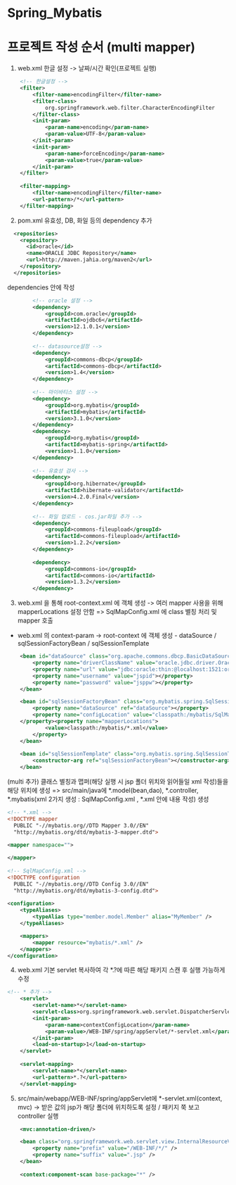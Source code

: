 # Spring_Mybatis

프로젝트 작성 순서 (multi mapper)
================================

1. web.xml 한글 설정 -> 날짜/시간 확인(프로젝트 실행)

```xml
	<!-- 한글설정 -->
	<filter>
		<filter-name>encodingFilter</filter-name>
		<filter-class>
			org.springframework.web.filter.CharacterEncodingFilter
		</filter-class>
		<init-param>
			<param-name>encoding</param-name>
			<param-value>UTF-8</param-value>
		</init-param>
		<init-param>
			<param-name>forceEncoding</param-name>
			<param-value>true</param-value>
		</init-param>
	</filter>
	
	<filter-mapping>
		<filter-name>encodingFilter</filter-name>
		<url-pattern>/*</url-pattern>
	</filter-mapping>
```

2. pom.xml 유효성, DB, 화일 등의 dependency 추가

```xml
  <repositories>
    <repository>
      <id>oracle</id>
      <name>ORACLE JDBC Repository</name>
      <url>http://maven.jahia.org/maven2</url>
    </repository>
  </repositories>
```

  dependencies 안에 작성
```xml
		<!-- oracle 설정 -->
		<dependency>
			<groupId>com.oracle</groupId>
			<artifactId>ojdbc6</artifactId>
			<version>12.1.0.1</version>
		</dependency>
		
		<!-- datasource설정 -->
		<dependency>
			<groupId>commons-dbcp</groupId>
			<artifactId>commons-dbcp</artifactId>
			<version>1.4</version>
		</dependency>
		
		<!-- 마이바티스 설정 -->
		<dependency>
			<groupId>org.mybatis</groupId>
			<artifactId>mybatis</artifactId>
			<version>3.1.0</version>
		</dependency>
		<dependency>
			<groupId>org.mybatis</groupId>
			<artifactId>mybatis-spring</artifactId>
			<version>1.1.0</version>
		</dependency>
		
		<!-- 유효성 검사 -->
		<dependency>
			<groupId>org.hibernate</groupId>
			<artifactId>hibernate-validator</artifactId>
			<version>4.2.0.Final</version>
		</dependency>
		
		<!-- 화일 업로드 - cos.jar화일 추가 -->
		<dependency>
			<groupId>commons-fileupload</groupId>
			<artifactId>commons-fileupload</artifactId>
			<version>1.2.2</version>
		</dependency>
		
		<dependency>
			<groupId>commons-io</groupId>
			<artifactId>commons-io</artifactId>
			<version>1.3.2</version>
		</dependency>
```

3. web.xml 을 통해 root-context.xml 에 객체 생성 -> 여러 mapper 사용을 위해 mapperLocations 설정 안함 => SqlMapConfig.xml 에 class 별칭 처리 및  mapper 호출

  - web.xml 의 context-param -> root-context 에 객체 생성 - dataSource / sqlSessionFactoryBean / sqlSessionTemplate
```xml
	<bean id="dataSource" class="org.apache.commons.dbcp.BasicDataSource">
		<property name="driverClassName" value="oracle.jdbc.driver.OracleDriver"></property>
		<property name="url" value="jdbc:oracle:thin:@localhost:1521:orcl"></property>
		<property name="username" value="jspid"></property>
		<property name="password" value="jsppw"></property>
	</bean>

	<bean id="sqlSessionFactoryBean" class="org.mybatis.spring.SqlSessionFactoryBean">
		<property name="dataSource" ref="dataSource"></property>
		<property name="configLocation" value="classpath:/mybatis/SqlMapConfig.xml">
    </property><property name="mapperLocations">
			<value>classpath:/mybatis/*.xml</value>
		</property>
	</bean>
	
	<bean id="sqlSessionTemplate" class="org.mybatis.spring.SqlSessionTemplate">
		<constructor-arg ref="sqlSessionFactoryBean"></constructor-arg>
	</bean>
```

(multi 추가) 클래스 별칭과 맵퍼(해당 실행 시 jsp 폴더 위치와 읽어들일 xml 작성)들을 해당 위치에 생성
  => src/main/java에 *.model(bean,dao), *.controller, *.mybatis(xml 2가지 생성 : SqlMapConfig.xml , *.xml 안에 내용 작성) 생성
```xml
<!-- *.xml -->
<!DOCTYPE mapper
  PUBLIC "-//mybatis.org//DTD Mapper 3.0//EN"
  "http://mybatis.org/dtd/mybatis-3-mapper.dtd">
  
<mapper namespace="">

</mapper>
  
<!-- SqlMapConfig.xml -->
<!DOCTYPE configuration
  PUBLIC "-//mybatis.org//DTD Config 3.0//EN"
  "http://mybatis.org/dtd/mybatis-3-config.dtd">
  
<configuration>
	<typeAliases>
		<typeAlias type="member.model.Member" alias="MyMember" />
	</typeAliases>

	<mappers>
		<mapper resource="mybatis/*.xml" />
	</mappers>
</configuration>
```

4. web.xml 기본 servlet 복사하여 각 *.?에 따른 해당 패키지 스캔 후 실행 가능하게 수정

```xml
<!-- * 추가 -->
	<servlet>
		<servlet-name>*</servlet-name>
		<servlet-class>org.springframework.web.servlet.DispatcherServlet</servlet-class>
		<init-param>
			<param-name>contextConfigLocation</param-name>
			<param-value>/WEB-INF/spring/appServlet/*-servlet.xml</param-value>
		</init-param>
		<load-on-startup>1</load-on-startup>
	</servlet>
		
	<servlet-mapping>
		<servlet-name>*</servlet-name>
		<url-pattern>*.?</url-pattern>
	</servlet-mapping>
```

5. src/main/webapp/WEB-INF/spring/appServlet에 *-servlet.xml(context, mvc) -> 받은 값의 jsp가 해당 폴더에 위치하도록 설정 / 패키지 쭉 보고 controller 실행

```xml
	<mvc:annotation-driven/>

	<bean class="org.springframework.web.servlet.view.InternalResourceViewResolver">
		<property name="prefix" value="/WEB-INF/*/" />
		<property name="suffix" value=".jsp" />
	</bean>
	
	<context:component-scan base-package="*" />
```

